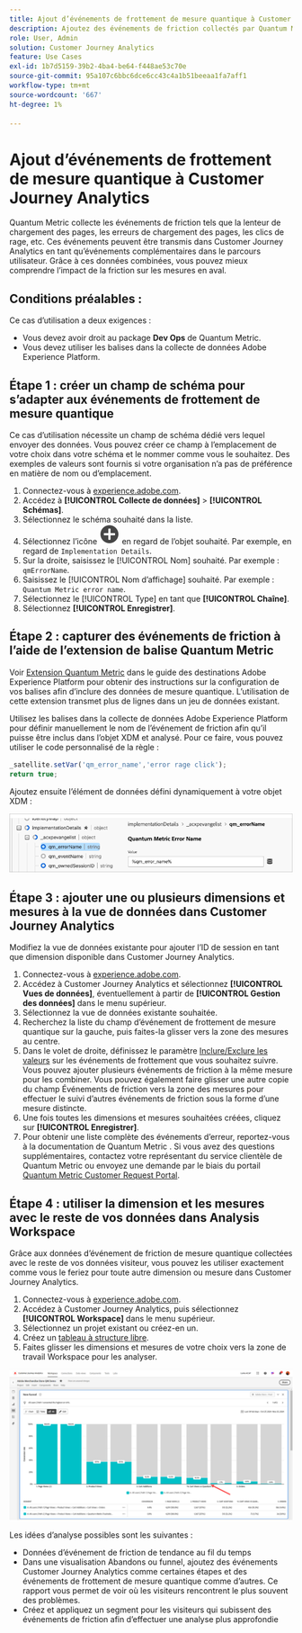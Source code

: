 ```yaml
---
title: Ajout d’événements de frottement de mesure quantique à Customer Journey Analytics
description: Ajoutez des événements de friction collectés par Quantum Metric aux données comportementales de Customer Journey Analytics pour approfondir les informations dans CJA.
role: User, Admin
solution: Customer Journey Analytics
feature: Use Cases
exl-id: 1b7d5159-39b2-4ba4-be64-f448ae53c70e
source-git-commit: 95a107c6bbc6dce6cc43c4a1b51beeaa1fa7aff1
workflow-type: tm+mt
source-wordcount: '667'
ht-degree: 1%

---
```


# Ajout d’événements de frottement de mesure quantique à Customer Journey Analytics

Quantum Metric collecte les événements de friction tels que la lenteur de chargement des pages, les erreurs de chargement des pages, les clics de rage, etc. Ces événements peuvent être transmis dans Customer Journey Analytics en tant qu’événements complémentaires dans le parcours utilisateur. Grâce à ces données combinées, vous pouvez mieux comprendre l’impact de la friction sur les mesures en aval.

## Conditions préalables :

Ce cas d’utilisation a deux exigences :

* Vous devez avoir droit au package **Dev Ops** de Quantum Metric.
* Vous devez utiliser les balises dans la collecte de données Adobe Experience Platform.

## Étape 1 : créer un champ de schéma pour s’adapter aux événements de frottement de mesure quantique

Ce cas d’utilisation nécessite un champ de schéma dédié vers lequel envoyer des données. Vous pouvez créer ce champ à l’emplacement de votre choix dans votre schéma et le nommer comme vous le souhaitez. Des exemples de valeurs sont fournis si votre organisation n’a pas de préférence en matière de nom ou d’emplacement.

1. Connectez-vous à [experience.adobe.com](https://experience.adobe.com).
1. Accédez à **[!UICONTROL Collecte de données]** > **[!UICONTROL Schémas]**.
1. Sélectionnez le schéma souhaité dans la liste.
1. Sélectionnez l’icône ![Ajouter un champ](/help/assets/icons/AddCircle.svg) en regard de l’objet souhaité. Par exemple, en regard de `Implementation Details`.
1. Sur la droite, saisissez le [!UICONTROL Nom] souhaité. Par exemple : `qmErrorName`.
1. Saisissez le [!UICONTROL Nom d’affichage] souhaité. Par exemple : `Quantum Metric error name`.
1. Sélectionnez le [!UICONTROL Type] en tant que **[!UICONTROL Chaîne]**.
1. Sélectionnez **[!UICONTROL Enregistrer]**.

## Étape 2 : capturer des événements de friction à l’aide de l’extension de balise Quantum Metric

Voir [Extension Quantum Metric](https://experienceleague.adobe.com/en/docs/experience-platform/destinations/catalog/analytics/quantum-metric) dans le guide des destinations Adobe Experience Platform pour obtenir des instructions sur la configuration de vos balises afin d’inclure des données de mesure quantique. L’utilisation de cette extension transmet plus de lignes dans un jeu de données existant.

Utilisez les balises dans la collecte de données Adobe Experience Platform pour définir manuellement le nom de l’événement de friction afin qu’il puisse être inclus dans l’objet XDM et analysé. Pour ce faire, vous pouvez utiliser le code personnalisé de la règle :

```js
_satellite.setVar('qm_error_name','error rage click');
return true;
```

Ajoutez ensuite l’élément de données défini dynamiquement à votre objet XDM :

![Capture d’écran du nom de l’erreur de mesure quantique](assets/error-name.png)

## Étape 3 : ajouter une ou plusieurs dimensions et mesures à la vue de données dans Customer Journey Analytics

Modifiez la vue de données existante pour ajouter l’ID de session en tant que dimension disponible dans Customer Journey Analytics.

1. Connectez-vous à [experience.adobe.com](https://experience.adobe.com).
1. Accédez à Customer Journey Analytics et sélectionnez **[!UICONTROL Vues de données]**, éventuellement à partir de **[!UICONTROL Gestion des données]** dans le menu supérieur.
1. Sélectionnez la vue de données existante souhaitée.
1. Recherchez la liste du champ d’événement de frottement de mesure quantique sur la gauche, puis faites-la glisser vers la zone des mesures au centre.
1. Dans le volet de droite, définissez le paramètre [Inclure/Exclure les valeurs](/help/data-views/component-settings/include-exclude-values.md) sur les événements de frottement que vous souhaitez suivre. Vous pouvez ajouter plusieurs événements de friction à la même mesure pour les combiner. Vous pouvez également faire glisser une autre copie du champ Événements de friction vers la zone des mesures pour effectuer le suivi d’autres événements de friction sous la forme d’une mesure distincte.
1. Une fois toutes les dimensions et mesures souhaitées créées, cliquez sur **[!UICONTROL Enregistrer]**.
1. Pour obtenir une liste complète des événements d’erreur, reportez-vous à la documentation de Quantum Metric . Si vous avez des questions supplémentaires, contactez votre représentant du service clientèle de Quantum Metric ou envoyez une demande par le biais du portail [Quantum Metric Customer Request Portal](https://community.quantummetric.com/s/public-support-page).

## Étape 4 : utiliser la dimension et les mesures avec le reste de vos données dans Analysis Workspace

Grâce aux données d’événement de friction de mesure quantique collectées avec le reste de vos données visiteur, vous pouvez les utiliser exactement comme vous le feriez pour toute autre dimension ou mesure dans Customer Journey Analytics.

1. Connectez-vous à [experience.adobe.com](https://experience.adobe.com).
1. Accédez à Customer Journey Analytics, puis sélectionnez **[!UICONTROL Workspace]** dans le menu supérieur.
1. Sélectionnez un projet existant ou créez-en un.
1. Créez un [tableau à structure libre](/help/analysis-workspace/visualizations/freeform-table/freeform-table.md).
1. Faites glisser les dimensions et mesures de votre choix vers la zone de travail Workspace pour les analyser.

![Graphique de friction](assets/friction-graph.png)

Les idées d’analyse possibles sont les suivantes :

* Données d’événement de friction de tendance au fil du temps
* Dans une visualisation Abandons ou funnel, ajoutez des événements Customer Journey Analytics comme certaines étapes et des événements de frottement de mesure quantique comme d’autres. Ce rapport vous permet de voir où les visiteurs rencontrent le plus souvent des problèmes.
* Créez et appliquez un segment pour les visiteurs qui subissent des événements de friction afin d’effectuer une analyse plus approfondie
